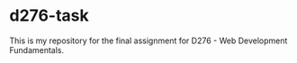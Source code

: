 # d276-task
This is my repository for the final assignment for D276 - Web Development Fundamentals.

